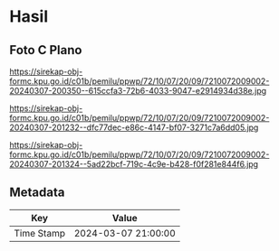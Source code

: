 # Hasil

## Foto C Plano

https://sirekap-obj-formc.kpu.go.id/c01b/pemilu/ppwp/72/10/07/20/09/7210072009002-20240307-200350--615ccfa3-72b6-4033-9047-e2914934d38e.jpg

https://sirekap-obj-formc.kpu.go.id/c01b/pemilu/ppwp/72/10/07/20/09/7210072009002-20240307-201232--dfc77dec-e86c-4147-bf07-3271c7a6dd05.jpg

https://sirekap-obj-formc.kpu.go.id/c01b/pemilu/ppwp/72/10/07/20/09/7210072009002-20240307-201324--5ad22bcf-719c-4c9e-b428-f0f281e844f6.jpg


## Metadata

| Key        | Value               |
| ---------- | ------------------- |
| Time Stamp | 2024-03-07 21:00:00 |



